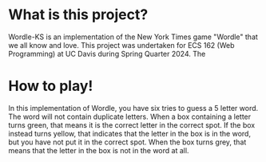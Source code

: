 # What is this project? 
Wordle-KS is an implementation of the New York Times game "Wordle" that we all know and love. 
This project was undertaken for ECS 162 (Web Programming) at UC Davis during Spring Quarter 2024. The 

# How to play!
In this implementation of Wordle, you have six tries to guess a 5 letter word.
The word will not contain duplicate letters. When a box containing a letter turns green, 
that means it is the correct letter in the correct spot. If the box instead turns yellow, 
that indicates that the letter in the box is in the word, but you have not put it in the correct spot. 
When the box turns grey, that means that the letter in the box is not in the word at all.

